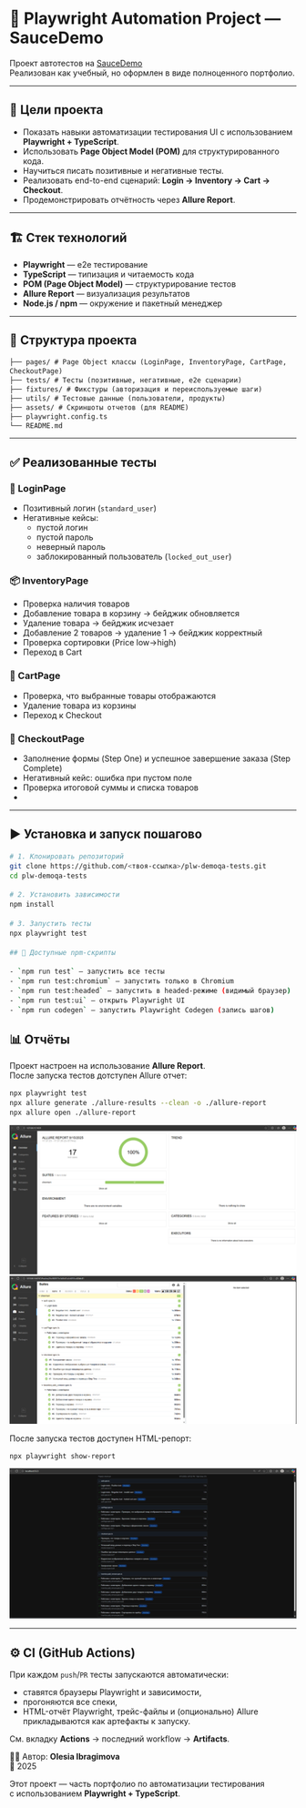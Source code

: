 # 🧪 Playwright Automation Project — SauceDemo

Проект автотестов на [SauceDemo](https://www.saucedemo.com/)  
Реализован как учебный, но оформлен в виде полноценного портфолио.

---

## 🎯 Цели проекта

- Показать навыки автоматизации тестирования UI с использованием **Playwright + TypeScript**.
- Использовать **Page Object Model (POM)** для структурированного кода.
- Научиться писать позитивные и негативные тесты.
- Реализовать end-to-end сценарий: **Login → Inventory → Cart → Checkout**.
- Продемонстрировать отчётность через **Allure Report**.

---

## 🏗 Стек технологий

- **Playwright** — e2e тестирование
- **TypeScript** — типизация и читаемость кода
- **POM (Page Object Model)** — структурирование тестов
- **Allure Report** — визуализация результатов
- **Node.js / npm** — окружение и пакетный менеджер

---

## 📂 Структура проекта

```
├── pages/ # Page Object классы (LoginPage, InventoryPage, CartPage, CheckoutPage)
├── tests/ # Тесты (позитивные, негативные, e2e сценарии)
├── fixtures/ # Фикстуры (авторизация и переиспользуемые шаги)
├── utils/ # Тестовые данные (пользователи, продукты)
├── assets/ # Скриншоты отчетов (для README)
├── playwright.config.ts
└── README.md
```

---

## ✅ Реализованные тесты

### 🔐 LoginPage

- Позитивный логин (`standard_user`)
- Негативные кейсы:
  - пустой логин
  - пустой пароль
  - неверный пароль
  - заблокированный пользователь (`locked_out_user`)

### 📦 InventoryPage

- Проверка наличия товаров
- Добавление товара в корзину → бейджик обновляется
- Удаление товара → бейджик исчезает
- Добавление 2 товаров → удаление 1 → бейджик корректный
- Проверка сортировки (Price low→high)
- Переход в Cart

### 🛒 CartPage

- Проверка, что выбранные товары отображаются
- Удаление товара из корзины
- Переход к Checkout

### 📝 CheckoutPage

- Заполнение формы (Step One) и успешное завершение заказа (Step Complete)
- Негативный кейс: ошибка при пустом поле
- Проверка итоговой суммы и списка товаров
- 

---

## ▶️ Установка и запуск пошагово

```bash
# 1. Клонировать репозиторий
git clone https://github.com/<твоя-ссылка>/plw-demoqa-tests.git
cd plw-demoqa-tests

# 2. Установить зависимости
npm install

# 3. Запустить тесты
npx playwright test

## 📜 Доступные npm-скрипты

- `npm run test` — запустить все тесты
- `npm run test:chromium` — запустить только в Chromium
- `npm run test:headed` — запустить в headed-режиме (видимый браузер)
- `npm run test:ui` — открыть Playwright UI
- `npm run codegen` — запустить Playwright Codegen (запись шагов)
```

## 📊 Отчёты

Проект настроен на использование **Allure Report**.  
После запуска тестов дотступен Allure отчет:

``` bash
npx playwright test
npx allure generate ./allure-results --clean -o ./allure-report
npx allure open ./allure-report
```
![Playwright Report](./assets/Report-Allure.png)
![Playwright Report](./assets/Report-Allure-part-2.png)


После запуска тестов доступен HTML-репорт:
```bash
npx playwright show-report
```
![Playwright Report](./assets/Report-HTML.png)

---

## ⚙️ CI (GitHub Actions)

При каждом `push`/`PR` тесты запускаются автоматически:
- ставятся браузеры Playwright и зависимости,
- прогоняются все спеки,
- HTML-отчёт Playwright, трейс-файлы и (опционально) Allure прикладываются как артефакты к запуску.

См. вкладку **Actions** → последний workflow → **Artifacts**.

👩‍💻 Автор: **Olesia Ibragimova**  
📅 2025  

Этот проект — часть портфолио по автоматизации тестирования  
с использованием **Playwright + TypeScript**.